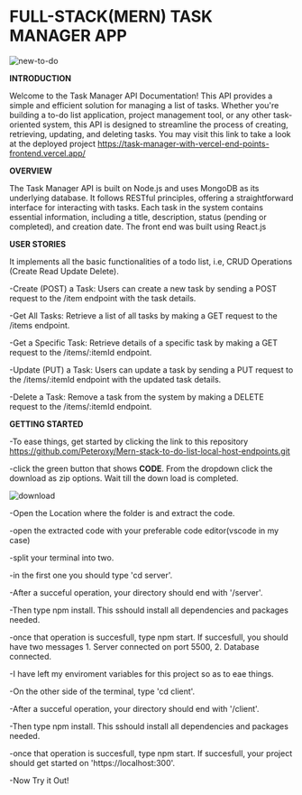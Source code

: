 # FULL-STACK(MERN) TASK MANAGER APP
![new-to-do](https://github.com/Peteroxy/Mern-stack-to-do-list-local-host-endpoints/assets/99334331/ccba6b9b-def3-45d9-87d9-9d1900d1bc26)


**INTRODUCTION**

Welcome to the Task Manager API Documentation! This API provides a simple and efficient solution for managing a list of tasks. Whether you're building a to-do list application, project management tool, or any other task-oriented system, this API is designed to streamline the process of creating, retrieving, updating, and deleting tasks.
You may visit this link to take a look at the deployed project https://task-manager-with-vercel-end-points-frontend.vercel.app/

**OVERVIEW**

The Task Manager API is built on Node.js and uses MongoDB as its underlying database. It follows RESTful principles, offering a straightforward interface for interacting with tasks. Each task in the system contains essential information, including a title, description, status (pending or completed), and creation date. The front end was built using React.js

**USER STORIES**

It implements all the basic functionalities of a todo list, i.e, CRUD Operations (Create Read Update Delete).

-Create (POST) a Task: Users can create a new task by sending a POST request to the /item endpoint with the task details.

-Get All Tasks: Retrieve a list of all tasks by making a GET request to the /items endpoint.

-Get a Specific Task: Retrieve details of a specific task by making a GET request to the /items/:itemId endpoint.

-Update (PUT) a Task: Users can update a task by sending a PUT request to the /items/:itemId endpoint with the updated task details.

-Delete a Task: Remove a task from the system by making a DELETE request to the /items/:itemId endpoint.

**GETTING STARTED**

-To ease things, get started by clicking the link to this repository https://github.com/Peteroxy/Mern-stack-to-do-list-local-host-endpoints.git

-click the green button that shows **CODE**. From the dropdown click the download as zip options. Wait till the down load is completed.

![download](https://github.com/Peteroxy/Mern-stack-to-do-list-local-host-endpoints/assets/99334331/3b6ba5ec-68e3-4118-898e-48b1c2ee3b75)

-Open the Location where the folder is and extract the code.

-open the extracted code with your preferable code editor(vscode in my case)

-split your terminal into two.

-in the first one you should type 'cd server'.

-After a succeful operation, your directory should end with '/server'.

-Then type npm install. This sshould install all dependencies and packages needed.

-once that operation is succesfull, type npm start. If succesfull, you should have two messages 1. Server connected on port 5500, 2. Database connected.

-I have left my enviroment variables for this project so as to eae things.

-On the other side of the terminal, type 'cd client'.

-After a succeful operation, your directory should end with '/client'.

-Then type npm install. This sshould install all dependencies and packages needed.

-once that operation is succesfull, type npm start. If succesfull, your project should get started on 'https://localhost:300'.

-Now Try it Out!

